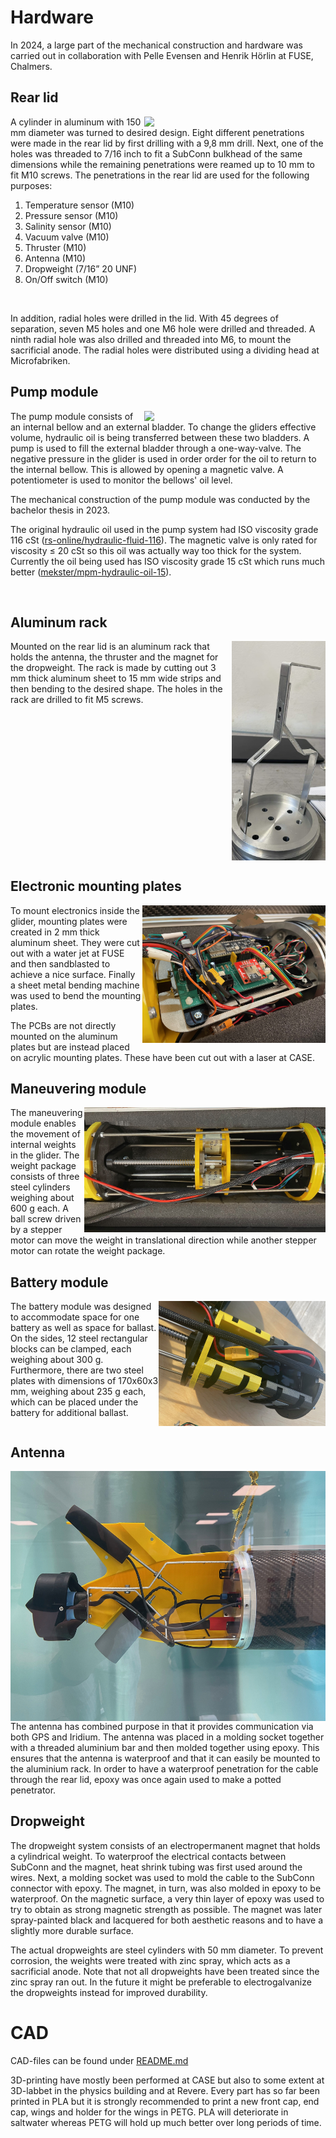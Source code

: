 # Hardware

In 2024, a large part of the mechanical construction and hardware was carried out in collaboration with Pelle Evensen and Henrik Hörlin at FUSE, Chalmers. 

## Rear lid

<img align="right" src="./Bilder/Genomföringar.jpg" width="290" />

A cylinder in aluminum with 150 mm diameter was turned to desired design.
Eight different penetrations were made in the rear lid by first drilling with a 9,8 mm drill. Next, one of the holes was threaded to 7/16 inch to fit a SubConn bulkhead of the same dimensions while the remaining penetrations were reamed up to 10 mm to fit M10 screws.
The penetrations in the rear lid are used for the following purposes:

1. Temperature sensor (M10)
2. Pressure sensor (M10)
3. Salinity sensor (M10)
4. Vacuum valve (M10)
5. Thruster (M10)
6. Antenna (M10)
7. Dropweight (7/16” 20 UNF)
8. On/Off switch (M10)

<br clear="right"/>

In addition, radial holes were drilled in the lid. With 45 degrees of separation, seven M5 holes and one M6 hole were drilled and threaded. A ninth radial hole was also drilled and threaded into M6, to mount the sacrificial anode. The radial holes were distributed using a dividing head at Microfabriken.

## Pump module

<img align="right" src="./Bilder/Skärmbild_16-8-2024_122616_.jpeg" width="290" />

The pump module consists of an internal bellow and an external bladder. To change the gliders effective volume, hydraulic oil is being transferred between these two bladders. A pump is used to fill the external bladder through a one-way-valve. The negative pressure in the glider is used in order order for the oil to return to the internal bellow. This is allowed by opening a magnetic valve. A potentiometer is used to monitor the bellows' oil level.

The mechanical construction of the pump module was conducted by the bachelor thesis in 2023. 

The original hydraulic oil used in the pump system had ISO viscosity grade 116 cSt ([rs-online/hydraulic-fluid-116](https://se.rs-online.com/web/p/hydraulic-fluid/2044572?gb=s)). The magnetic valve is only rated for viscosity ≤ 20 cSt so this oil was actually way too thick for the system. Currently the oil being used has ISO viscosity grade 15 cSt which runs much better ([mekster/mpm-hydraulic-oil-15](https://www.mekster.se/mpm-15-hvi-15-842747.html#918=115189)).

<br clear="right"/>

## Aluminum rack
<img align="right" src="./Bilder/Rack.jpg" width="150" />

Mounted on the rear lid is an aluminum rack that holds the antenna, the thruster and the magnet for the dropweight. The rack is made by cutting out 3 mm thick aluminum sheet to 15 mm wide strips and then bending to the desired shape. The holes in the rack are drilled to fit M5 screws.
<br clear="right"/>

## Electronic mounting plates

<img align="right" src="./Bilder/ElectronicMountingPlates.jpg" height="220" />

To mount electronics inside the glider, mounting plates were created in 2 mm thick aluminum sheet. They were cut out with a water jet at FUSE and then sandblasted to achieve a nice surface. Finally a sheet metal bending machine was used to bend the mounting plates.

The PCBs are not directly mounted on the aluminum plates but are instead placed on acrylic mounting plates. These have been cut out with a laser at CASE.
<br clear="right"/>

## Maneuvering module

<img align="right" src="./Bilder/ManouveringModule.jpg" height="200" />

The maneuvering module enables the movement of internal weights in the glider. The weight package consists of three steel cylinders weighing about 600 g each. A ball screw driven by a stepper motor can move the weight in translational direction while another stepper motor can rotate the weight package.
<br clear="right"/>

## Battery module

<img align="right" src="./Bilder/BatteryModule.jpg" height="200" />

The battery module was designed to accommodate space for one battery as well as space for ballast. On the sides, 12 steel rectangular blocks can be clamped, each weighing about 300 g. Furthermore, there are two steel plates with dimensions of 170x60x3 mm, weighing about 235 g each, which can be placed under the battery for additional ballast. 
<br clear="right"/>

## Antenna
<img align="right" src="./Bilder/RearCap.jpg" height="400" />

The antenna has combined purpose in that it provides communication via both GPS and Iridium. The antenna was placed in a molding socket together with a threaded aluminium bar and then molded together using epoxy. This ensures that the antenna is waterproof and that it can easily be mounted to the aluminium rack. In order to have a waterproof penetration for the cable through the rear lid, epoxy was once again used to make a potted penetrator.

## Dropweight

The dropweight system consists of an electropermanent magnet that holds a cylindrical weight. To waterproof the electrical contacts between SubConn and the magnet, heat shrink tubing was first used around the wires. Next, a molding socket was used to mold the cable to the SubConn connector with epoxy. The magnet, in turn, was also molded in epoxy to be waterproof. On the magnetic surface, a very thin layer of epoxy was used to try to obtain as strong magnetic strength as possible. The magnet was later spray-painted black and lacquered for both aesthetic reasons and to have a slightly more durable surface. 

The actual dropweights are steel cylinders with 50 mm diameter. To prevent corrosion, the weights were treated with zinc spray, which acts as a sacrificial anode. Note that not all dropweights have been treated since the zinc spray ran out. In the future it might be preferable to electrogalvanize the dropweights instead for improved durability.
<br clear="right"/>

# CAD

CAD-files can be found under [README.md](/README.md)

3D-printing have mostly been performed at CASE but also to some extent at 3D-labbet in the physics building and at Revere. Every part has so far been printed in PLA but it is strongly recommended to print a new front cap, end cap, wings and holder for the wings in PETG. PLA will deteriorate in saltwater whereas PETG will hold up much better over long periods of time.

